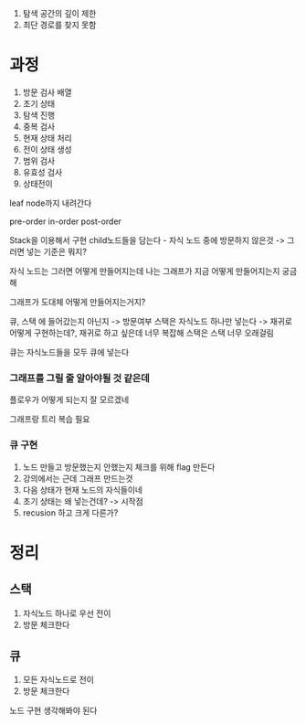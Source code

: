 1. 탐색 공간의 깊이 제한 
2. 최단 경로를 찾지 못함 


# 과정
1. 방문 검사 배열
2. 초기 상태
3. 탐색 진행
4. 중복 검사
5. 현재 상태 처리
6. 전이 상태 생성
7. 범위 검사
8. 유효성 검사
9. 상태전이


leaf node까지 내려간다 

pre-order
in-order
post-order

Stack을 이용해서 구현 
child노드들을 담는다 - 자식 노드 중에 방문하지 않은것 
-> 그러면 넣는 기준은 뭐지? 

자식 노드는 그러면 어떻게 만들어지는데 
나는 그래프가 지금 어떻게 만들어지는지 궁금해 

그래프가 도대체 어떻게 만들어지는거지?

큐, 스택 에 들어갔는지 아닌지 -> 방문여부 
스택은 자식노드 하나만 넣는다 -> 재귀로 어떻게 구현하는데?, 재귀로 하고 싶은데
너무 복잡해 스택은 
스택 너무 오래걸림

큐는 자식노드들을 모두 큐에 넣는다 

### 그래프를 그릴 줄 알아야될 것 같은데 
플로우가 어떻게 되는지 잘 모르겠네 

그래프랑 트리 복습 필요 



### 큐 구현 
1. 노드 만들고 방문했는지 안했는지 체크를 위해 flag 만든다 
2. 강의에서는 근데 그래프 만드는것 
3. 다음 상태가 현재 노드의 자식들이네
4. 초기 상태는 왜 넣는건데? -> 시작점 
5. recusion 하고 크게 다른가?

# 정리 
## 스택 
1. 자식노드 하나로 우선 전이
2. 방문 체크한다 

## 큐
1. 모든 자식노드로 전이
2. 방문 체크한다 

노드 구현 생각해봐야 된다